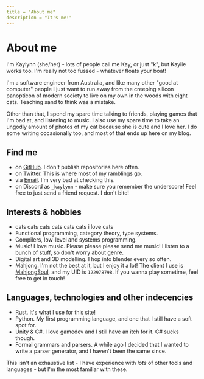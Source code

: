 ```yaml
---
title = "About me"
description = "It's me!"
---
```


# About me
I'm Kaylynn (she/her) - lots of people call me Kay, or just "k", but Kaylie works too. I'm really not too fussed -
whatever floats your boat!

I'm a software engineer from Australia, and like many other "good at computer" people I just want to run away from the
creeping silicon panopticon of modern society to live on my own in the woods with eight cats. Teaching sand to think was
a mistake.

Other than that, I spend my spare time talking to friends, playing games that I'm bad at, and listening to music. I also
use my spare time to take an ungodly amount of photos of my cat because she is cute and I love her. I do some writing
occasionally too, and most of that ends up here on my blog.

## Find me
- on [GitHub](https://github.com/kaylynn234). I don't publish repositories here often.
- on [Twitter](https://twitter.com/KaylynnMorgan2). This is where most of my ramblings go.
- via [Email](mailto:mkaylynn7@gmail.com). I'm very bad at checking this.
- on Discord as `_kaylynn` - make sure you remember the underscore! Feel free to just send a friend request. I don't bite!

## Interests & hobbies
- cats cats cats cats cats cats i love cats
- Functional programming, category theory, type systems.
- Compilers, low-level and systems programming.
- Music! I love music. Please please please send me music! I listen to a bunch of stuff, so don't worry about genre.
- Digital art and 3D modelling. I hop into blender every so often.
- Mahjong. I'm not the best at it, but I enjoy it a lot! The client I use is
  [MahjongSoul](https://mahjongsoul.yo-star.com/), and my UID is `122978798`. If you wanna play sometime, feel free to
  get in touch!

## Languages, technologies and other indecencies
- Rust. It's what I use for this site!
- Python. My first programming language, and one that I still have a soft spot for.
- Unity & C#. I love gamedev and I still have an itch for it. C# sucks though.
- Formal grammars and parsers. A while ago I decided that I wanted to write a parser generator, and I haven't been the
  same since.

This isn't an exhaustive list - I have experience with *lots* of other tools and languages - but I'm the most familiar
with these.
